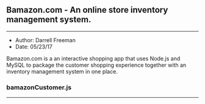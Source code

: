 ## Bamazon.com - An online store inventory management system.
***

- Author:  Darrell Freeman
- Date:  05/23/17

Bamazon.com is a an interactive shopping app that uses Node.js and MySQL to package the customer shopping experience together with an inventory management system in one place.

### bamazonCustomer.js
***


